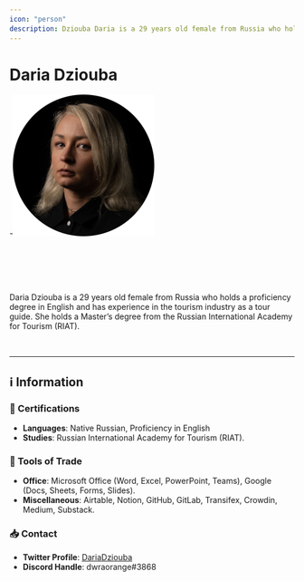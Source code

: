 ```yaml
---
icon: "person"
description: Dziouba Daria is a 29 years old female from Russia who holds a proficiency degree in English and has experience in the tourism industry as a tour guide. She holds a Master’s degree from the Russian International Academy for Tourism (RIAT).
---
```


# Daria Dziouba

-![](../../Images/Profiles/Daria-Dziouba.png)

<br />
<br />
<br />
<br />

Daria Dziouba is a 29 years old female from Russia who holds a proficiency degree in English and has experience in the tourism industry as a tour guide. She holds a Master’s degree from the Russian International Academy for Tourism (RIAT).

<br />

---

## ℹ️ Information

### 📜 Certifications

- **Languages**: Native Russian, Proficiency in English
- **Studies**: Russian International Academy for Tourism (RIAT).

### 🧰 Tools of Trade

- **Office**: Microsoft Office (Word, Excel, PowerPoint, Teams), Google (Docs, Sheets, Forms, Slides).
- **Miscellaneous**: Airtable, Notion, GitHub, GitLab, Transifex, Crowdin, Medium, Substack.

### 📥 Contact

- **Twitter Profile**: [DariaDziouba](https://twitter.com/DariaDziouba)
- **Discord Handle**: dwraorange#3868
